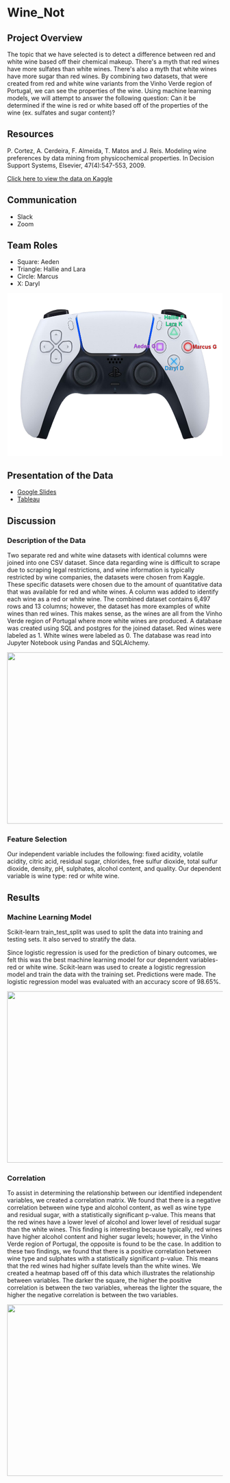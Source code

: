 # Wine_Not

## Project Overview
The topic that we have selected is to detect a difference between red and white wine based off their chemical makeup. There's a myth that red wines have more sulfates than white wines. There's also a myth that white wines have more sugar than red wines. By combining two datasets, that were created from red and white wine variants from the Vinho Verde region of Portugal, we can see the properties of the wine. Using machine learning models, we will attempt to answer the following question: Can it be determined if the wine is red or white based off of the properties of the wine (ex. sulfates and sugar content)?

## Resources
P. Cortez, A. Cerdeira, F. Almeida, T. Matos and J. Reis. Modeling wine preferences by data mining from physicochemical properties. In Decision Support Systems, Elsevier, 47(4):547-553, 2009.

[Click here to view the data on Kaggle](https://www.kaggle.com/datasets/priankravichandar/wine-quality-data)

## Communication
- Slack
- Zoom 

## Team Roles
- Square: Aeden
- Triangle: Hallie and Lara
- Circle: Marcus
- X: Daryl
<p align="center">
   <img src="https://github.com/AedenG/Wine_Not/blob/main/Images/ps5_group_label.png" width="520" height="380">
</p>

## Presentation of the Data
- [Google Slides](https://docs.google.com/presentation/d/1JBao1ZdLgtQ-TbDuoW-FYv36dGSUo3bWlBLuH3_NfpA/edit?usp=sharing)
- [Tableau](https://public.tableau.com/views/Wine_Not/ResidualSugarvs_Alcohol?:language=en-US&:display_count=n&:origin=viz_share_link)

## Discussion

### Description of the Data
Two separate red and white wine datasets with identical columns were joined into one CSV dataset. Since data regarding wine is difficult to scrape due to scraping legal restrictions, and wine information is typically restricted by wine companies, the datasets were chosen from Kaggle. These specific datasets were chosen due to the amount of quantitative data that was available for red and white wines. A column was added to identify each wine as a red or white wine. The combined dataset contains 6,497 rows and 13 columns; however, the dataset has more examples of white wines than red wines. This makes sense, as the wines are all from the Vinho Verde region of Portugal where more white wines are produced. A database was created using SQL and postgres for the joined dataset. Red wines were labeled as 1. White wines were labeled as 0. The database was read into Jupyter Notebook using Pandas and SQLAlchemy.

<p align="center">
   <img src="https://user-images.githubusercontent.com/91852495/159169651-ab071710-ac70-47d5-b363-68b76afbcfb4.png" width="520" height="400">
</p>

### Feature Selection 
Our independent variable includes the following: fixed acidity, volatile acidity, citric acid, residual sugar, chlorides, free sulfur dioxide, total sulfur dioxide, density, pH, sulphates, alcohol content, and quality. Our dependent variable is wine type: red or white wine.

## Results

### Machine Learning Model
Scikit-learn train_test_split was used to split the data into training and testing sets. It also served to stratify the data. 

Since logistic regression is used for the prediction of binary outcomes, we felt this was the best machine learning model for our dependent variables- red or white wine. Scikit-learn was used to create a logistic regression model and train the data with the training set. Predictions were made. The logistic regression model was evaluated with an accuracy score of 98.65%.

<p align="center">
   <img src="https://user-images.githubusercontent.com/91852495/159141345-ea5845bf-542c-4213-8f89-ce61067ee273.png" width="520" height="400">
</p>

### Correlation
To assist in determining the relationship between our identified independent variables, we created a correlation matrix. We found that there is a negative correlation between wine type and alcohol content, as well as wine type and residual sugar, with a statistically significant p-value. This means that the red wines have a lower level of alcohol and lower level of residual sugar than the white wines. This finding is interesting because typically, red wines have higher alcohol content and higher sugar levels; however, in the Vinho Verde region of Portugal, the opposite is found to be the case. In addition to these two findings, we found that there is a positive correlation between wine type and sulphates with a statistically significant p-value. This means that the red wines had higher sulfate levels than the white wines. We created a heatmap based off of this data which illustrates the relationship between variables. The darker the square, the higher the positive correlation is between the two variables, whereas the lighter the square, the higher the negative correlation is between the two variables.

<p align="center">
   <img src="https://user-images.githubusercontent.com/91852495/159138472-0dd7d32c-0c97-430f-96b7-27c4a1bb4ee0.png" width="520" height="400">
</p>
